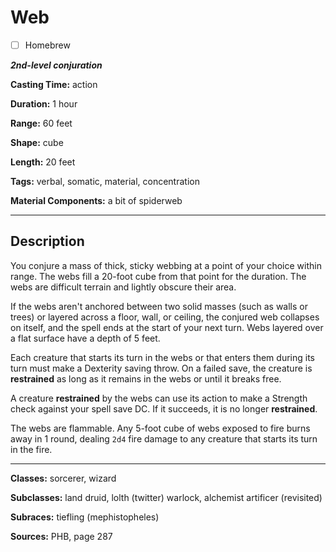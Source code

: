 # Web

- [ ] Homebrew

***2nd-level conjuration***

**Casting Time:** action

**Duration:** 1 hour

**Range:** 60 feet

**Shape:** cube

**Length:** 20 feet

**Tags:** verbal, somatic, material, concentration

**Material Components:** a bit of spiderweb

---

## Description
You conjure a mass of thick, sticky webbing at a point of your choice within range. The webs fill a 20-foot cube from that point for the duration. The webs are difficult terrain and lightly obscure their area.

If the webs aren't anchored between two solid masses (such as walls or trees) or layered across a floor, wall, or ceiling, the conjured web collapses on itself, and the spell ends at the start of your next turn. Webs layered over a flat surface have a depth of 5 feet.

Each creature that starts its turn in the webs or that enters them during its turn must make a Dexterity saving throw. On a failed save, the creature is **restrained** as long as it remains in the webs or until it breaks free.

A creature **restrained** by the webs can use its action to make a Strength check against your spell save DC. If it succeeds, it is no longer **restrained**.

The webs are flammable. Any 5-foot cube of webs exposed to fire burns away in 1 round, dealing `2d4` fire damage to any creature that starts its turn in the fire.

---

**Classes:** sorcerer, wizard

**Subclasses:** land druid, lolth (twitter) warlock, alchemist artificer (revisited)

**Subraces:** tiefling (mephistopheles)

**Sources:** PHB, page 287
